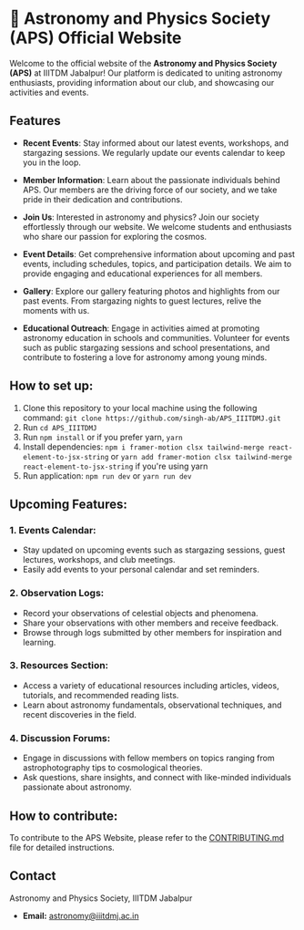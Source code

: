 # 🌌 Astronomy and Physics Society (APS) Official Website

Welcome to the official website of the **Astronomy and Physics Society (APS)** at IIITDM Jabalpur! Our platform is dedicated to uniting astronomy enthusiasts, providing information about our club, and showcasing our activities and events.

## Features

- **Recent Events**: Stay informed about our latest events, workshops, and stargazing sessions. We regularly update our events calendar to keep you in the loop.

- **Member Information**: Learn about the passionate individuals behind APS. Our members are the driving force of our society, and we take pride in their dedication and contributions.

- **Join Us**: Interested in astronomy and physics? Join our society effortlessly through our website. We welcome students and enthusiasts who share our passion for exploring the cosmos.

- **Event Details**: Get comprehensive information about upcoming and past events, including schedules, topics, and participation details. We aim to provide engaging and educational experiences for all members.

- **Gallery**: Explore our gallery featuring photos and highlights from our past events. From stargazing nights to guest lectures, relive the moments with us.

- **Educational Outreach**: Engage in activities aimed at promoting astronomy education in schools and communities. Volunteer for events such as public stargazing sessions and school presentations, and contribute to fostering a love for astronomy among young minds.

## How to set up:

1. Clone this repository to your local machine using the following command: `git clone https://github.com/singh-ab/APS_IIITDMJ.git `
2. Run `cd APS_IIITDMJ`
3. Run `npm install` or if you prefer yarn, `yarn`
4. Install dependencies: `npm i framer-motion clsx tailwind-merge react-element-to-jsx-string` or `yarn add framer-motion clsx tailwind-merge react-element-to-jsx-string` if you're using yarn
5. Run application: `npm run dev` or `yarn run dev`

## Upcoming Features:

### 1. Events Calendar:

- Stay updated on upcoming events such as stargazing sessions, guest lectures, workshops, and club meetings.
- Easily add events to your personal calendar and set reminders.

### 2. Observation Logs:

- Record your observations of celestial objects and phenomena.
- Share your observations with other members and receive feedback.
- Browse through logs submitted by other members for inspiration and learning.

### 3. Resources Section:

- Access a variety of educational resources including articles, videos, tutorials, and recommended reading lists.
- Learn about astronomy fundamentals, observational techniques, and recent discoveries in the field.

### 4. Discussion Forums:

- Engage in discussions with fellow members on topics ranging from astrophotography tips to cosmological theories.
- Ask questions, share insights, and connect with like-minded individuals passionate about astronomy.

## How to contribute:

To contribute to the APS Website, please refer to the [CONTRIBUTING.md](CONTRIBUTING.md) file for detailed instructions.

## Contact

Astronomy and Physics Society, IIITDM Jabalpur

- **Email:** astronomy@iiitdmj.ac.in
